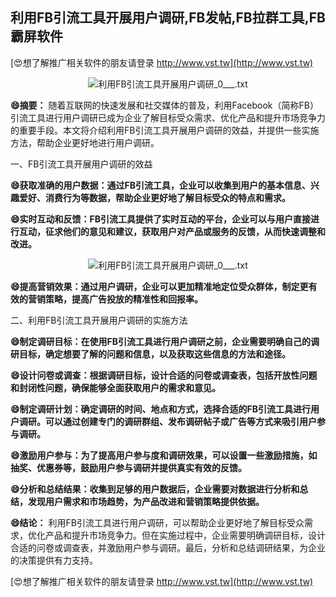 ## **利用FB引流工具开展用户调研,FB发帖,FB拉群工具,FB霸屏软件**

[😍想了解推广相关软件的朋友请登录 http://www.vst.tw](http://www.vst.tw)

 <center><img src="https://vst.tw/MP4/tuiguang/png/2.png" alt="利用FB引流工具开展用户调研_0___.txt"></center>

**😄摘要：**
随着互联网的快速发展和社交媒体的普及，利用Facebook（简称FB）引流工具进行用户调研已成为企业了解目标受众需求、优化产品和提升市场竞争力的重要手段。本文将介绍利用FB引流工具开展用户调研的效益，并提供一些实施方法，帮助企业更好地进行用户调研。

一、FB引流工具开展用户调研的效益

**😄获取准确的用户数据：通过FB引流工具，企业可以收集到用户的基本信息、兴趣爱好、消费行为等数据，帮助企业更好地了解目标受众的特点和需求。**

**😄实时互动和反馈：FB引流工具提供了实时互动的平台，企业可以与用户直接进行互动，征求他们的意见和建议，获取用户对产品或服务的反馈，从而快速调整和改进。**

 <center><img src="https://vst.tw/MP4/tuiguang/png/0.png" alt="利用FB引流工具开展用户调研_0___.txt"></center>

**😄提高营销效果：通过用户调研，企业可以更加精准地定位受众群体，制定更有效的营销策略，提高广告投放的精准性和回报率。**

二、利用FB引流工具开展用户调研的实施方法

**😄制定调研目标：在使用FB引流工具进行用户调研之前，企业需要明确自己的调研目标，确定想要了解的问题和信息，以及获取这些信息的方法和途径。**

**😄设计问卷或调查：根据调研目标，设计合适的问卷或调查表，包括开放性问题和封闭性问题，确保能够全面获取用户的需求和意见。**

**😄制定调研计划：确定调研的时间、地点和方式，选择合适的FB引流工具进行用户调研。可以通过创建专门的调研群组、发布调研帖子或广告等方式来吸引用户参与调研。**

**😄激励用户参与：为了提高用户参与度和调研效果，可以设置一些激励措施，如抽奖、优惠券等，鼓励用户参与调研并提供真实有效的反馈。**

**😄分析和总结结果：收集到足够的用户数据后，企业需要对数据进行分析和总结，发现用户需求和市场趋势，为产品改进和营销策略提供依据。**

**😄结论：**
利用FB引流工具进行用户调研，可以帮助企业更好地了解目标受众需求，优化产品和提升市场竞争力。但在实施过程中，企业需要明确调研目标，设计合适的问卷或调查表，并激励用户参与调研。最后，分析和总结调研结果，为企业的决策提供有力支持。

[😍想了解推广相关软件的朋友请登录 http://www.vst.tw](http://www.vst.tw)




